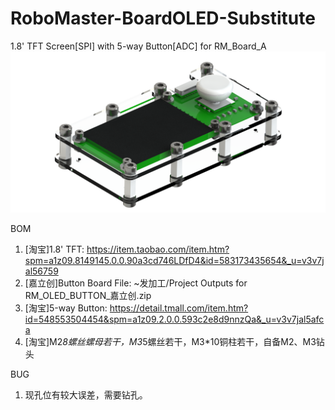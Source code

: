 # RoboMaster-BoardOLED-Substitute
1.8' TFT Screen[SPI] with 5-way Button[ADC] for RM_Board_A
![image](RoboMaster-BoardOLED-Substitute.png)

BOM
1. [淘宝]1.8' TFT: https://item.taobao.com/item.htm?spm=a1z09.8149145.0.0.90a3cd746LDfD4&id=583173435654&_u=v3v7jal56759
2. [嘉立创]Button Board File: ~发加工/Project Outputs for RM_OLED_BUTTON_嘉立创.zip
3. [淘宝]5-way Button: https://detail.tmall.com/item.htm?id=548553504454&spm=a1z09.2.0.0.593c2e8d9nnzQa&_u=v3v7jal5afca
4. [淘宝]M2*8螺丝螺母若干，M3*5螺丝若干，M3*10铜柱若干，自备M2、M3钻头

BUG
1. 现孔位有较大误差，需要钻孔。
